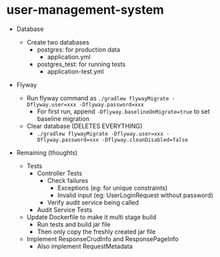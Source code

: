 # user-management-system

* Database
  * Create two databases
    * postgres: for production data
      * application.yml
    * postgres_test: for running tests
      * application-test.yml
* Flyway
  * Run flyway command as `./gradlew flywayMigrate -Dflyway.user=xxx -Dflyway.password=xxx`
    * For first run, append `-Dflyway.baselineOnMigrate=true` to set baseline migration
  * Clear database (DELETES EVERYTHING)
    * `./gradlew flywayMigrate -Dflyway.user=xxx -Dflyway.password=xxx -Dflyway.cleanDisabled=false`


* Remaining (thoughts)
  * Tests
    * Controller Tests
      * Check failures
        * Exceptions (eg: for unique constraints)
        * Invalid input (eg: UserLoginRequest without password)
      * Verify audit service being called
    * Audit Service Tests
  * Update Dockerfile to make it multi stage build
    * Run tests and build jar file
    * Then only copy the freshly created jar file
  * Implement ResponseCrudInfo and ResponsePageInfo
    * Also implement RequestMetadata
